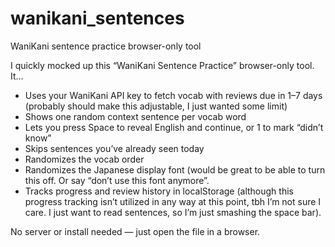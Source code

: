 # wanikani_sentences
WaniKani sentence practice browser-only tool

I quickly mocked up this “WaniKani Sentence Practice” browser-only tool. It…

* Uses your WaniKani API key to fetch vocab with reviews due in 1–7 days (probably should make this adjustable, I just wanted some limit)
* Shows one random context sentence per vocab word
* Lets you press Space to reveal English and continue, or 1 to mark “didn’t know”
* Skips sentences you’ve already seen today
* Randomizes the vocab order
* Randomizes the Japanese display font (would be great to be able to turn this off. Or say “don’t use this font anymore”.
* Tracks progress and review history in localStorage (although this progress tracking isn’t utilized in any way at this point, tbh I’m not sure I care. I just want to read sentences, so I’m just smashing the space bar).

No server or install needed — just open the file in a browser.
